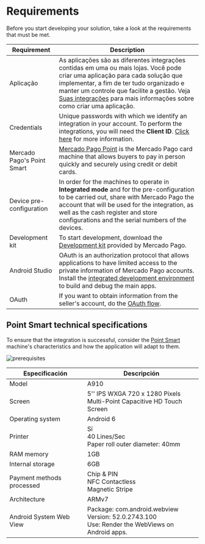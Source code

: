 # Requirements

Before you start developing your solution, take a look at the requirements that must be met.

| Requirement | Description |
|---|---|
| Aplicação  | As aplicações são as diferentes integrações contidas em uma ou mais lojas. Você pode criar uma aplicação para cada solução que implementar, a fim de ter tudo organizado e manter um controle que facilite a gestão. Veja [Suas integrações](/developers/pt/docs/main-apps/additional-content/your-integrations/introduction) para mais informações sobre como criar uma aplicação.|
| Credentials | Unique passwords with which we identify an integration in your account. To perform the integrations, you will need the **Client ID**. [Click here](/developers/en/docss/main-apps/additional-content/your-integrations/credentials) for more information. |
| Mercado Pago's Point Smart | [Mercado Pago Point](/developers/en/docs/mp-point/landing) is the Mercado Pago card machine that allows buyers to pay in person quickly and securely using credit or debit cards.|
| Device pre-configuration| In order for the machines to operate in **Integrated mode** and for the pre-configuration to be carried out, share with Mercado Pago the account that will be used for the integration, as well as the cash register and store configurations and the serial numbers of the devices. |
|Development kit | To start development, download the [Development kit](https://github.com/mercadolibre/point-mainapp-demo-android) provided by Mercado Pago. |
|Android Studio| OAuth is an authorization protocol that allows applications to have limited access to the private information of Mercado Pago accounts. Install the [integrated development environment](https://developer.android.com/studio) to build and debug the main apps. |
|OAuth| If you want to obtain information from the seller's account, do the [OAuth flow](/developers/en/docs/main-apps/additional-content/security/oauth/introduction). |

## Point Smart technical specifications

To ensure that the integration is successful, consider the [Point Smart](/developers/en/docs/mp-point/landing) machine's characteristics and how the application will adapt to them.

![prerequisites](/main-apps/prerequisites-all.png)

| Especificación | Descripción |
|---|---|
|Model|A910|
|Screen| 5'' IPS WXGA 720 x 1280 Pixels <br> Multi-Point Capacitive HD Touch Screen |
|Operating system|Android 6|
|Printer|Sí <br> 40 Lines/Sec <br> Paper roll outer diameter: 40mm |
|RAM memory|1GB|
|Internal storage|6GB|
|Payment methods processed|Chip & PIN <br> NFC Contactless <br> Magnetic Stripe|
|Architecture|ARMv7|
|Android System Web View|Package: com.android.webview <br> Version: 52.0.2743.100 <br> Use: Render the WebViews on Android apps.|